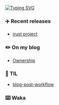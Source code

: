 <!-- typing svg starts -->
[![Typing SVG](https://readme-typing-svg.demolab.com?font=Fira+Code&pause=1000&width=435&lines=perseverance+prevails)](https://git.io/typing-svg)
<!-- typing svg ends -->

### ✈️ Recent releases

<!--START_SECTION:activity-->
- [irust project](https://github.com/xavier2code/irust)
<!--END_SECTION:activity-->

### ✏️ On my blog

<!-- BLOG-POST-LIST:START -->
- [Ownership](https://dev.to/xavier2code/ownership-3o31)
<!-- BLOG-POST-LIST:END -->

### 📡 TIL

<!-- tils starts -->
- [blog-post-workflow](https://github.com/gautamkrishnar/blog-post-workflow)

<!-- tils ends -->

### ⌨️ Waka
<!--START_SECTION:waka-->
<!--END_SECTION:waka-->
